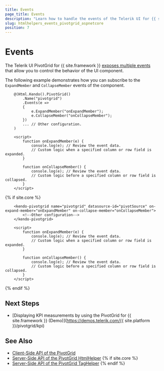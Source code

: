 ```yaml
---
title: Events
page_title: Events
description: "Learn how to handle the events of the Telerik UI for {{ site.framework }} PivotGrid component."
slug: htmlhelpers_events_pivotgrid_aspnetcore
position: 7
---
```


# Events

The Telerik UI PivotGrid for {{ site.framework }} [exposes multiple events](/api/kendo.mvc.ui.fluent/pivotgrideventbuilder) that allow you to control the behavior of the UI component.

The following example demonstrates how you can subscribe to the `ExpandMember` and `CollapseMember` events of the component.

```HtmlHelper
    @(Html.Kendo().PivotGrid()
        .Name("pivotgrid")
        .Events(e =>
        {
            e.ExpandMember("onExpandMember");
            e.CollapseMember("onCollapseMember");
        })
        ... // Other configuration.
    )

    <script>
        function onExpandMember(e) {
            console.log(e); // Review the event data.
            // Custom logic when a specified column or row field is expanded.
        }

        function onCollapseMember() {
            console.log(e); // Review the event data.
            // Custom logic before a specified column or row field is collapsed.
        }
    </script>
```
{% if site.core %}
```TagHelper
    <kendo-pivotgrid name="pivotgrid" datasource-id="pivotSource" on-expand-member="onExpandMember" on-collapse-member="onCollapseMember">
        <!--Other configuration-->
    </kendo-pivotgrid>

    <script>
        function onExpandMember(e) {
            console.log(e); // Review the event data.
            // Custom logic when a specified column or row field is expanded.
        }

        function onCollapseMember() {
            console.log(e); // Review the event data.
            // Custom logic before a specified column or row field is collapsed.
        }
    </script>
```
{% endif %}

## Next Steps

* [Displaying KPI measurements by using the PivotGrid for {{ site.framework }} (Demo)](https://demos.telerik.com/{{ site.platform }}/pivotgrid/kpi)

## See Also

* [Client-Side API of the PivotGrid](https://docs.telerik.com/kendo-ui/api/javascript/ui/pivotgrid)
* [Server-Side API of the PivotGrid HtmlHelper](/api/pivotgrid)
{% if site.core %}
* [Server-Side API of the PivotGrid TagHelper](/api/taghelpers/pivotgrid)
{% endif %}
